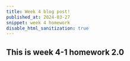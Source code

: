 ```yaml
---
title: Week 4 blog post!
published_at: 2024-03-27
snippet: week 4 homework
disable_html_sanitization: true
---
```


## This is week 4-1 homework 2.0
